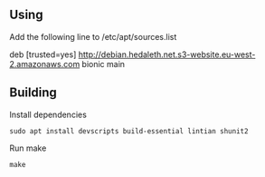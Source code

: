 
## Using

Add the following line to /etc/apt/sources.list

deb [trusted=yes] http://debian.hedaleth.net.s3-website.eu-west-2.amazonaws.com bionic main

## Building

Install dependencies

    sudo apt install devscripts build-essential lintian shunit2

Run make

    make

